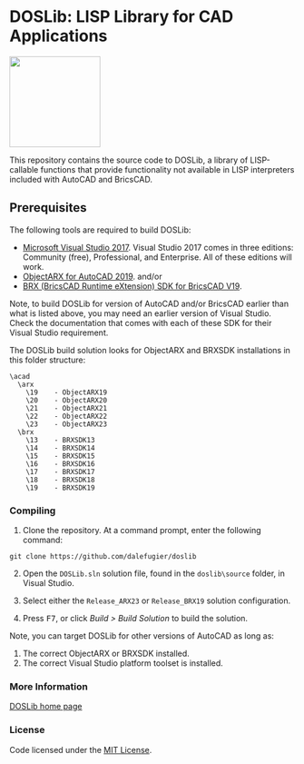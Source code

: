 # DOSLib: LISP Library for CAD Applications

<img width="160" height="160" src="https://github.com/dalefugier/DOSLib/raw/master/resources/doslib.png">

This repository contains the source code to DOSLib, a library of LISP-callable functions that provide functionality not available in LISP interpreters included with AutoCAD and BricsCAD.

## Prerequisites

The following tools are required to build DOSLib:

- [Microsoft Visual Studio 2017](https://visualstudio.microsoft.com/). Visual Studio 2017 comes in three editions: Community (free), Professional, and Enterprise. All of these editions will work.
- [ObjectARX for AutoCAD 2019](https://www.autodesk.com/developer-network/platform-technologies/autocad/objectarx-license-download). and/or
- [BRX (BricsCAD Runtime eXtension) SDK for BricsCAD V19](https://www.bricsys.com/en-eu/applications/developers/).

Note, to build DOSLib for version of AutoCAD and/or BricsCAD earlier than what is listed above, you may need an earlier version of Visual Studio. Check the documentation that comes with each of these SDK for their Visual Studio requirement.

The DOSLib build solution looks for ObjectARX and BRXSDK installations in this folder structure:

```
\acad
  \arx
    \19    - ObjectARX19
    \20    - ObjectARX20
    \21    - ObjectARX21
    \22    - ObjectARX22
    \23    - ObjectARX23
  \brx
    \13    - BRXSDK13
    \14    - BRXSDK14
    \15    - BRXSDK15
    \16    - BRXSDK16
    \17    - BRXSDK17
    \18    - BRXSDK18
    \19    - BRXSDK19
```

### Compiling

1. Clone the repository. At a command prompt, enter the following command:

```
git clone https://github.com/dalefugier/doslib
```

2. Open the `DOSLib.sln` solution file, found in the `doslib\source` folder, in Visual Studio.

3. Select either the `Release_ARX23` or `Release_BRX19` solution configuration.

4. Press <kbd>F7</kbd>, or click *Build > Build Solution*  to build the solution.

Note, you can target DOSLib for other versions of AutoCAD as long as:

1. The correct ObjectARX or BRXSDK installed.
2. The correct Visual Studio platform toolset is installed.

### More Information

[DOSLib home page](https://wiki.mcneel.com/doslib/home)

### License
Code licensed under the [MIT License](https://github.com/dalefugier/DOSLib/blob/master/LICENSE).